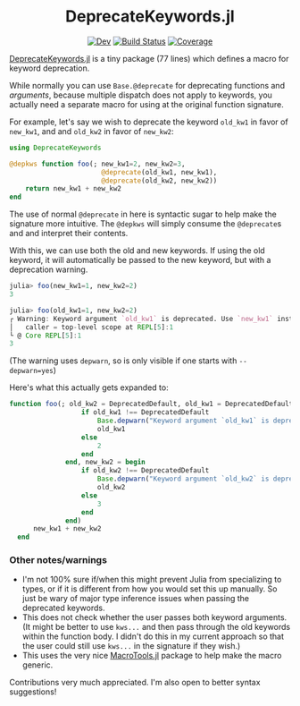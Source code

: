 <div align="center">

# DeprecateKeywords.jl

[![Dev](https://img.shields.io/badge/docs-dev-blue.svg)](https://astroautomata.com/DeprecateKeywords.jl/dev/)
[![Build Status](https://github.com/MilesCranmer/DeprecateKeywords.jl/actions/workflows/CI.yml/badge.svg?branch=master)](https://github.com/MilesCranmer/DeprecateKeywords.jl/actions/workflows/CI.yml?query=branch%3Amaster)
[![Coverage](https://coveralls.io/repos/github/MilesCranmer/DeprecateKeywords.jl/badge.svg?branch=master)](https://coveralls.io/github/MilesCranmer/DeprecateKeywords.jl?branch=master)

</div>
  
[DeprecateKeywords.jl](https://github.com/MilesCranmer/DeprecateKeywords.jl) is a tiny package (77 lines) which defines a macro for keyword deprecation. 

While normally you can use `Base.@deprecate` for deprecating functions and *arguments*, because multiple dispatch does not apply to keywords, you actually need a separate macro for using at the original function signature.

For example, let's say we wish to deprecate the keyword `old_kw1` in favor of `new_kw1`, and
and `old_kw2` in favor of `new_kw2`:
```julia
using DeprecateKeywords

@depkws function foo(; new_kw1=2, new_kw2=3,
                       @deprecate(old_kw1, new_kw1),
                       @deprecate(old_kw2, new_kw2))
    return new_kw1 + new_kw2
end
```
The use of normal `@deprecate` in here is syntactic sugar to help make the signature more intuitive. The `@depkws` will simply consume the `@deprecate`s and and interpret their contents.

With this, we can use both the old and new keywords. If using the old keyword, it will automatically be passed to the new keyword, but with a deprecation warning.

```julia
julia> foo(new_kw1=1, new_kw2=2)
3

julia> foo(old_kw1=1, new_kw2=2)
┌ Warning: Keyword argument `old_kw1` is deprecated. Use `new_kw1` instead.
│   caller = top-level scope at REPL[5]:1
└ @ Core REPL[5]:1
3
```

(The warning uses `depwarn`, so is only visible if one starts with `--depwarn=yes`)

Here's what this actually gets expanded to:

```julia
function foo(; old_kw2 = DeprecatedDefault, old_kw1 = DeprecatedDefault, new_kw1 = begin
                  if old_kw1 !== DeprecatedDefault
                      Base.depwarn("Keyword argument `old_kw1` is deprecated. Use `new_kw1` instead.", :foo)
                      old_kw1
                  else
                      2
                  end
              end, new_kw2 = begin
                  if old_kw2 !== DeprecatedDefault
                      Base.depwarn("Keyword argument `old_kw2` is deprecated. Use `new_kw2` instead.", :foo)
                      old_kw2
                  else
                      3
                  end
              end)
      new_kw1 + new_kw2
  end
```

### Other notes/warnings

- I'm not 100% sure if/when this might prevent Julia from specializing to types, or if it is different from how you would set this up manually. So just be wary of major type inference issues when passing the deprecated keywords.
- This does not check whether the user passes both keyword arguments. (It might be better to use `kws...` and then pass through the old keywords within the function body. I didn't do this in my current approach so that the user could still use `kws...` in the signature if they wish.)
- This uses the very nice [MacroTools.jl](https://github.com/FluxML/MacroTools.jl) package to help make the macro generic.

Contributions very much appreciated. I'm also open to better syntax suggestions!
